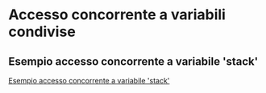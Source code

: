 # Accesso concorrente a variabili condivise
## Esempio accesso concorrente a  variabile 'stack'

[Esempio accesso concorrente a  variabile 'stack'](https://iisponti.gitbook.io/tecnologie_quinta_2023_24/accesso-concorrente-a-variabili-condivise#esempio-accesso-concorrente-a-variabile-stack)
